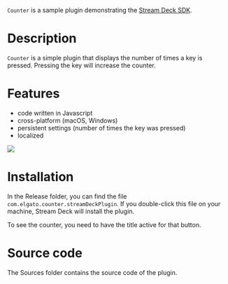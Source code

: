 
`Counter` is a sample plugin demonstrating the [Stream Deck SDK](https://developer.elgato.com/documentation/stream-deck/).


# Description

`Counter` is a simple plugin that displays the number of times a key is pressed. Pressing the key will increase the counter.


# Features

- code written in Javascript
- cross-platform (macOS, Windows)
- persistent settings (number of times the key was pressed)
- localized

![](screenshot.png)


# Installation

In the Release folder, you can find the file `com.elgato.counter.streamDeckPlugin`. If you double-click this file on your machine, Stream Deck will install the plugin.

To see the counter, you need to have the title active for that button.

# Source code

The Sources folder contains the source code of the plugin.
